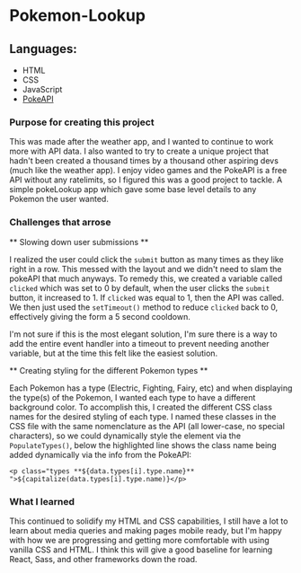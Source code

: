 # Pokemon-Lookup

## Languages:
- HTML
- CSS
- JavaScript
- [PokeAPI](https://pokeapi.co)

### Purpose for creating this project

This was made after the weather app, and I wanted to continue to work more with API data. I also wanted to try to create a unique project that hadn't been created a thousand times by a thousand other aspiring devs (much like the weather app). I enjoy video games and the PokeAPI is a free API without any ratelimits, so I figured this was a good project to tackle. A simple pokeLookup app which gave some base level details to any Pokemon the user wanted.  

### Challenges that arrose

** Slowing down user submissions **

I realized the user could click the `submit` button as many times as they like right in a row. This messed with the layout and we didn't need to slam the pokeAPI that much anyways. To remedy this, we created a variable called `clicked` which was set to 0 by default, when the user clicks the `submit` button, it increased to 1. If `clicked` was equal to 1, then the API was called. We then just used the `setTimeout()` method to reduce `clicked` back to 0, effectively giving the form a 5 second cooldown. 

I'm not sure if this is the most elegant solution, I'm sure there is a way to add the entire event handler into a timeout to prevent needing another variable, but at the time this felt like the easiest solution. 

** Creating styling for the different Pokemon types **

Each Pokemon has a type (Electric, Fighting, Fairy, etc) and when displaying the type(s) of the Pokemon, I wanted each type to have a different background color. To accomplish this, I created the different CSS class names for the desired styling of each type. I named these classes in the CSS file with the same nomenclature as the API (all lower-case, no special characters), so we could dynamically style the element via the `PopulateTypes()`, below the highlighted line shows the class name being added dynamically via the info from the PokeAPI:

```
<p class="types **${data.types[i].type.name}** ">${capitalize(data.types[i].type.name)}</p>
```

### What I learned 

This continued to solidify my HTML and CSS capabilities, I still have a lot to learn about media queries and making pages mobile ready, but I'm happy with how we are progressing and getting more comfortable with using vanilla CSS and HTML. I think this will give a good baseline for learning React, Sass, and other frameworks down the road. 
